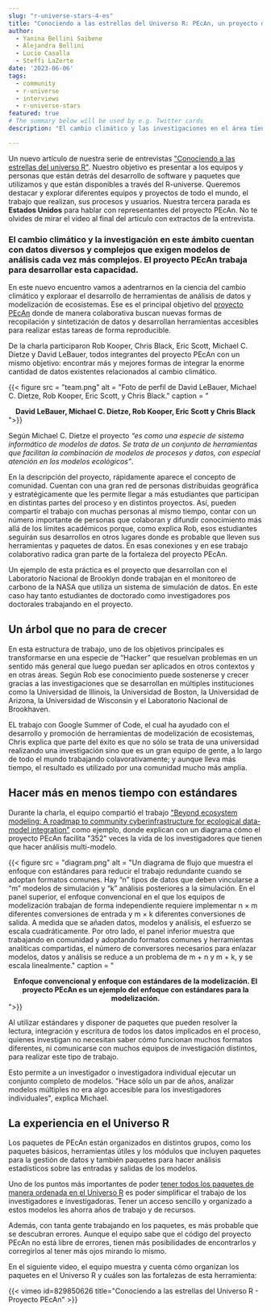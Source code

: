 ```yaml
---
slug: "r-universe-stars-4-es"
title: "Conociendo a las estrellas del Universo R: PEcAn, un proyecto de código abierto para cuidar el planeta"
author:
  - Yanina Bellini Saibene
  - Alejandra Bellini
  - Lucio Casalla  
  - Steffi LaZerte
date: '2023-06-06'
tags:
  - community
  - r-universe
  - interviews
  - r-universe-stars
featured: true
# The summary below will be used by e.g. Twitter cards
description: "El cambio climático y las investigaciones en el área tienen una diversidad y complejidad de datos que demandan modelos de análisis cada vez más complejos. El proyecto PEcAn trabaja para desarrollar esa habilidad."

---
```


Un nuevo artículo de nuestra serie de entrevistas ["Conociendo a las estrellas del universo R"](/tags/r-universe-stars/). Nuestro objetivo es presentar a los equipos y personas que están detrás del desarrollo de software y paquetes que utilizamos y que están disponibles a través del R-universe. Queremos destacar y explorar diferentes equipos y proyectos de todo el mundo, el trabajo que realizan, sus procesos y usuarios. Nuestra tercera parada es __Estados Unidos__ para hablar con representantes del proyecto PEcAn. No te olvides de mirar el video al final del artículo con extractos de la entrevista.


### El cambio climático y la investigación en este ámbito cuentan con datos diversos y complejos que exigen modelos de análisis cada vez más complejos. El proyecto PEcAn trabaja para desarrollar esta capacidad.

En este nuevo encuentro vamos a adentrarnos en la ciencia del cambio climático y exploraar el desarrollo de herramientas de análisis de datos y modelización de ecosistemas. Ese es el principal objetivo del [proyecto PEcAn](https://pecanproject.github.io/) donde de manera colaborativa buscan nuevas formas de recopilación y sintetización de datos y desarrollan herramientas accesibles para realizar estas tareas de forma reproducible.

De la charla participaron Rob Kooper, Chris Black, Eric Scott,  Michael C. Dietze y David LeBauer, todos integrantes del proyecto PEcAn con un mismo objetivo: encontrar más y mejores formas de integrar la enorme cantidad de datos existentes relacionados al cambio climático.

{{< figure src = "team.png" alt = "Foto de perfil de David LeBauer, Michael C. Dietze, Rob Kooper, Eric Scott, y Chris Black." caption = "<center><strong>David LeBauer, Michael C. Dietze, Rob Kooper, Eric Scott y Chris Black</strong><br></center>">}}

Según Michael C. Dietze el proyecto _“es como una especie de sistema informático de modelos de datos. Se trata de un conjunto de herramientas que facilitan la combinación de modelos de procesos y datos, con especial atención en los modelos ecológicos”_.

En la descripción del proyecto, rápidamente aparece el concepto de comunidad. Cuentan con una gran red de personas distribuidas geográfica y estratégicamente que les permite llegar a más estudiantes que participan en distintas partes del proceso y en distintos proyectos. Así, pueden compartir el trabajo con muchas personas al mismo tiempo, contar con un número importante de personas que colaboran y difundir conocimiento más allá de los límites académicos porque, como explica Rob, esos estudiantes seguirán sus desarrollos en otros lugares donde es probable que lleven sus herramientas y paquetes de datos. En esas conexiones y en ese trabajo colaborativo radica gran parte de la fortaleza del proyecto PEcAn.

Un ejemplo de esta práctica es el proyecto que desarrollan con el Laboratorio Nacional de Brooklyn donde trabajan en el monitoreo de carbono de la NASA que utiliza un sistema de simulación de datos. En este caso hay tanto estudiantes de doctorado como investigadores pos doctorales trabajando en el proyecto. 

## Un árbol que no para de crecer

En esta estructura de trabajo, uno de los objetivos principales es transformarse en una especie de “Hacker” que resuelvan problemas en un sentido más general que luego puedan ser aplicados en otros contextos y en otras áreas. Según Rob ese conocimiento puede sostenerse y crecer gracias a las investigaciones que se desarrollan en múltiples instituciones como la Universidad de Illinois, la Universidad de Boston, la Universidad de Arizona, la Universidad de Wisconsin y el Laboratorio Nacional de Brookhaven. 

EL trabajo con Google Summer of Code, el cual ha ayudado con el desarrollo y promoción de herramientas de modelización de ecosistemas, Chris explica que parte del éxito es que no sólo se trata de una universidad realizando una investigación sino que es un gran equipo de gente, a lo largo de todo el mundo trabajando colavorativamente; y aunque lleva más tiempo, el resultado es utilizado por una comunidad mucho más amplia. 

## Hacer más en menos tiempo con estándares

Durante la charla, el equipo compartió el trabajo ["Beyond ecosystem modeling: A roadmap to community cyberinfrastructure for ecological data-model integration"](https://onlinelibrary.wiley.com/doi/pdfdirect/10.1111/gcb.15409) como ejemplo, donde explican con un diagrama cómo el proyecto PEcAn facilita "352" veces la vida de los investigadores que tienen que hacer análisis multi-modelo.

{{< figure src = "diagram.png" alt = "Un diagrama de flujo que muestra el enfoque con estándares para reducir el trabajo redundante cuando se adoptan formatos comunes. Hay “n” tipos de datos que deben vincularse a “m” modelos de simulación y “k” análisis posteriores a la simulación. En el panel superior, el enfoque convencional en el que los equipos de modelización trabajan de forma independiente requiere implementar n × m diferentes conversiones de entrada y m × k diferentes conversiones de salida. A medida que se añaden datos, modelos y análisis, el esfuerzo se escala cuadráticamente. Por otro lado, el panel inferior muestra que trabajando en comunidad y adoptando formatos comunes y herramientas analíticas compartidas, el número de conversores necesarios para enlazar modelos, datos y análisis se reduce a un problema de m + n y m + k, y se escala linealmente." caption = "<center><strong>Enfoque convencional y enfoque con estándares de la modelización. El proyecto PEcAn es un ejemplo del enfoque con estándares para la modelización.</strong></center>">}}

Al utilizar estándares y disponer de paquetes que pueden resolver la lectura, integración y escritura de todos los datos implicados en el proceso, quienes investigan no necesitan saber cómo funcionan muchos formatos diferentes, ni comunicarse con muchos equipos de investigación distintos, para realizar este tipo de trabajo.

Esto permite a un investigador o investigadora individual ejecutar un conjunto completo de modelos. "Hace sólo un par de años, analizar modelos múltiples no era algo accesible para los investigadores individuales", explica Michael.

## La experiencia en el Universo R

Los paquetes de PEcAn están organizados en distintos grupos, como los paquetes básicos,  herramientas útiles y los módulos que incluyen paquetes para la gestión de datos y también paquetes para hacer análisis estadísticos sobre las entradas y salidas de los modelos.

Uno de los puntos más importantes de poder [tener todos los paquetes de manera ordenada en el Universo R](https://pecanproject.r-universe.dev/) es poder simplificar el trabajo de los investigadores e investigadoras. Tener un acceso sencillo y organizado a estos modelos les ahorra años de trabajo y de recursos. 

Además, con tanta gente trabajando en los paquetes, es más probable que se descubran errores. Aunque el equipo sabe que el código del proyecto PEcAn no está libre de errores, tienen más posibilidades de encontrarlos y corregirlos al tener más ojos mirando lo mismo.

En el siguiente video, el equipo muestra y cuenta cómo organizan los paquetes en el Universo R y cuáles son las fortalezas de esta herramienta:


{{< vimeo id=829850626 title="Conociendo a las estrellas del Universo R - Proyecto PEcAn" >}}


